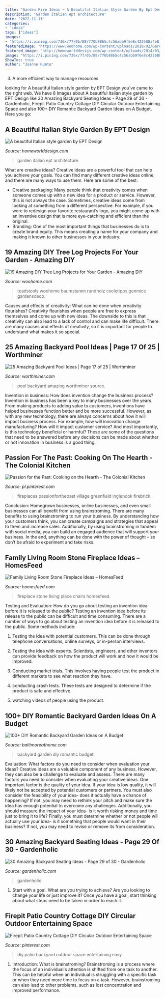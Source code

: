 ```yaml
---
title: "Garden Fire Ideas ~ A Beautiful Italian Style Garden By Ept Design"
description: "Garden italian ept architecture"
date: "2022-11-11"
categories:
- "ideas"
tags: ["ideas"]
images:
- "https://i.pinimg.com/736x/77/0b/88/770b8865c4c56abb9f6e8c422688a4e8.jpg"
featuredImage: "https://www.woohome.com/wp-content/uploads/2018/02/Garden-Projects-from-a-Fallen-Tree-Logs-10.jpg"
featured_image: "http://homeworlddesign.com/wp-content/uploads/2014/03/A-beautiful-Italian-style-garden-by-EPT-Design-8.jpg"
image: "https://i.pinimg.com/736x/77/0b/88/770b8865c4c56abb9f6e8c422688a4e8.jpg"
ShowToc: true
author: "Joanne Runte"
---
```



3. A more efficient way to manage resources

	

		
looking for A beautiful Italian style garden by EPT Design you've came to the right web. We have 8 Images about A beautiful Italian style garden by EPT Design like 30 Amazing Backyard Seating Ideas - Page 29 of 30 - Gardenholic, Firepit Patio Country Cottage DIY Circular Outdoor Entertaining Space and also 100+ DIY Romantic Backyard Garden Ideas on A Budget. Here you go:
		
    
## A Beautiful Italian Style Garden By EPT Design

<img loading=lazy src="http://homeworlddesign.com/wp-content/uploads/2014/03/A-beautiful-Italian-style-garden-by-EPT-Design-8.jpg" onerror="this.onerror=null;this.src='https://tse4.mm.bing.net/th?id=OIP.l-uvFzb8XwCMTvSmWPK1bAHaLH&amp;pid=15.1';" alt="A beautiful Italian style garden by EPT Design">

_Source: homeworlddesign.com_

>garden italian ept architecture. 

	

What are creative ideas?
Creative ideas are a powerful tool that can help you achieve your goals. You can find many different creative ideas online, and there are many ways to use them. Here are some of the best:  
- Creative packaging: Many people think that creativity comes when someone comes up with a new idea for a product or service. However, this is not always the case. Sometimes, creative ideas come from looking at something from a different perspective. For example, if you were to redesign your favorite restaurant’s logo, you might come up with an inventive design that is more eye-catching and efficient than the original. 
- Branding: One of the most important things that businesses do is to create brand equity. This means creating a name for your company and making it known to other businesses in your industry.

    
## 19 Amazing DIY Tree Log Projects For Your Garden - Amazing DIY

<img loading=lazy src="https://www.woohome.com/wp-content/uploads/2018/02/Garden-Projects-from-a-Fallen-Tree-Logs-10.jpg" onerror="this.onerror=null;this.src='https://tse1.mm.bing.net/th?id=OIP._FMMlsiuEmhgILW5r_c8iAHaO8&amp;pid=15.1';" alt="19 Amazing DIY Tree Log Projects for Your Garden - Amazing DIY">

_Source: woohome.com_

>toadstools woohome baumstamm rundholz cooletipps genmice gardensdeco. 

	

Causes and effects of creativity: What can be done when creativity flourishes?
Creativity flourishes when people are free to express themselves and come up with new ideas. The downside to this is that creativity can also lead to a lack of control and can make life difficult. There are many causes and effects of creativity, so it is important for people to understand what makes it so special.

    
## 25 Amazing Backyard Pool Ideas | Page 17 Of 25 | Worthminer

<img loading=lazy src="https://worthminer.com/wp-content/uploads/2018/07/Pool-17.jpg" onerror="this.onerror=null;this.src='https://tse2.mm.bing.net/th?id=OIP.GgPa8K9nqwqs4g5TTjhmugHaJR&amp;pid=15.1';" alt="25 Amazing Backyard Pool Ideas | Page 17 of 25 | Worthminer">

_Source: worthminer.com_

>pool backyard amazing worthminer source. 

	

Invention in business: How does invention change the business process?
Invention in business has been a key to many businesses over the years. From making products to adding value to customers, inventions have helped businesses function better and be more successful. However, as with any new technology, there are always concerns about how it will impact business process. For example, how will innovation change manufacturing? How will it impact customer service? And most importantly, is this technology beneficial or harmful? These are some of the questions that need to be answered before any decisions can be made about whether or not innovation in business is a good thing.

    
## Passion For The Past: Cooking On The Hearth - The Colonial Kitchen

<img loading=lazy src="https://i.pinimg.com/736x/77/0b/88/770b8865c4c56abb9f6e8c422688a4e8.jpg" onerror="this.onerror=null;this.src='https://tse4.mm.bing.net/th?id=OIP.cDf3i6IfTS2F_JOlUGU7EAHaJ4&amp;pid=15.1';" alt="Passion for the Past: Cooking on the Hearth - The Colonial Kitchen">

_Source: pl.pinterest.com_

>fireplaces passionforthepast village greenfield inglenook firebrick. 

	

Conclusion: Homegrown businesses, online businesses, and even small businesses can all benefit from using brainstroming.
There are many benefits to using brainstroming to run your business. By understanding how your customers think, you can create campaigns and strategies that appeal to them and increase sales. Additionally, by using brainstroming in tandem with social media, you can build an engaged audience that will support your business. In the end, anything can be done with the power of thought – so don’t be afraid to experiment and take risks.

    
## Family Living Room Stone Fireplace Ideas – HomesFeed

<img loading=lazy src="https://homesfeed.com/wp-content/uploads/2015/09/rug-chairs-stone-fireplace.jpg" onerror="this.onerror=null;this.src='https://tse4.mm.bing.net/th?id=OIP.fkdRBDVKrWunnF15-zUOpwHaJ4&amp;pid=15.1';" alt="Family Living Room Stone Fireplace Ideas – HomesFeed">

_Source: homesfeed.com_

>fireplace stone living place chairs homesfeed. 

	

Testing and Evaluation: How do you go about testing an invention idea before it is released to the public?
Testing an invention idea before its release to the public can be difficult and time consuming. There are a number of ways to go about testing an invention idea before it is released to the public. Some methods include:
1) Testing the idea with potential customers. This can be done through telephone conversations, online surveys, or in-person interviews.

2) Testing the idea with experts. Scientists, engineers, and other inventors can provide feedback on how the product will work and how it would be improved.

3) Conducting market trials. This involves having people test the product in different markets to see what reaction they have.

4) conducting crash tests. These tests are designed to determine if the product is safe and effective.

5) watching videos of people using the product.

    
## 100+ DIY Romantic Backyard Garden Ideas On A Budget

<img loading=lazy src="https://www.baltimoreathome.com/wp-content/uploads/2018/02/DIY-Romantic-Backyard-Garden-Ideas-on-A-Budget-33.jpg" onerror="this.onerror=null;this.src='https://tse3.mm.bing.net/th?id=OIP.oRSHg_YXHecSf4W1NhBtSAHaK_&amp;pid=15.1';" alt="100+ DIY Romantic Backyard Garden Ideas on A Budget">

_Source: baltimoreathome.com_

>backyard garden diy romantic budget. 

	

Evaluation: What factors do you need to consider when evaluation your Ideas?
Creative ideas are a valuable component of any business. However, they can also be a challenge to evaluate and assess. There are many factors you need to consider when evaluating your creative ideas. 
One important factor is the quality of your idea. If your idea is low quality, it will likely not be accepted by potential customers or partners. You must also consider the feasibility of your idea- does it actually have a chance of happening? If not, you may need to rethink your pitch and make sure the idea has enough potential to overcome any challenges. Additionally, you should measure the impact of your idea- is it worth risking money and time just to bring it to life? Finally, you must determine whether or not people will actually use your idea- is it something that people would want in their business? If not, you may need to revise or remove its from consideration.

    
## 30 Amazing Backyard Seating Ideas - Page 29 Of 30 - Gardenholic

<img loading=lazy src="https://gardenholic.com/wp-content/uploads/2019/03/Seating-29.jpg" onerror="this.onerror=null;this.src='https://tse4.mm.bing.net/th?id=OIP.boC5j2s5Wu_y9d-fxpBPGQHaLH&amp;pid=15.1';" alt="30 Amazing Backyard Seating Ideas - Page 29 of 30 - Gardenholic">

_Source: gardenholic.com_

>gardenholic. 

	

1. Start with a goal. What are you trying to achieve? Are you looking to change your life or just improve it? Once you have a goal, start thinking about what steps need to be taken in order to reach it.

    
## Firepit Patio Country Cottage DIY Circular Outdoor Entertaining Space

<img loading=lazy src="https://i.pinimg.com/736x/23/2d/ff/232dff0606104d4bdb0f68b18bd5f179.jpg" onerror="this.onerror=null;this.src='https://tse3.mm.bing.net/th?id=OIP.IRiE8Yz1mOKtpjcaZaJXQwHaLH&amp;pid=15.1';" alt="Firepit Patio Country Cottage DIY Circular Outdoor Entertaining Space">

_Source: pinterest.com_

>diy patio backyard outdoor space entertaining easy. 

	

1. Introduction: What is brainstroming?
Brainstroming is a process where the focus of an individual's attention is shifted from one task to another. This can be helpful when an individual is struggling with a specific task or when they need more time to focus on a task. However, brainstroming can also lead to other problems, such as lost concentration and improved performance.

